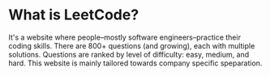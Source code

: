 # What is LeetCode?
It's a website where people–mostly software engineers–practice their coding skills. There are 800+ questions (and growing), each with multiple solutions. Questions are ranked by level of difficulty: easy, medium, and hard. This website is mainly tailored towards company specific speparation.
